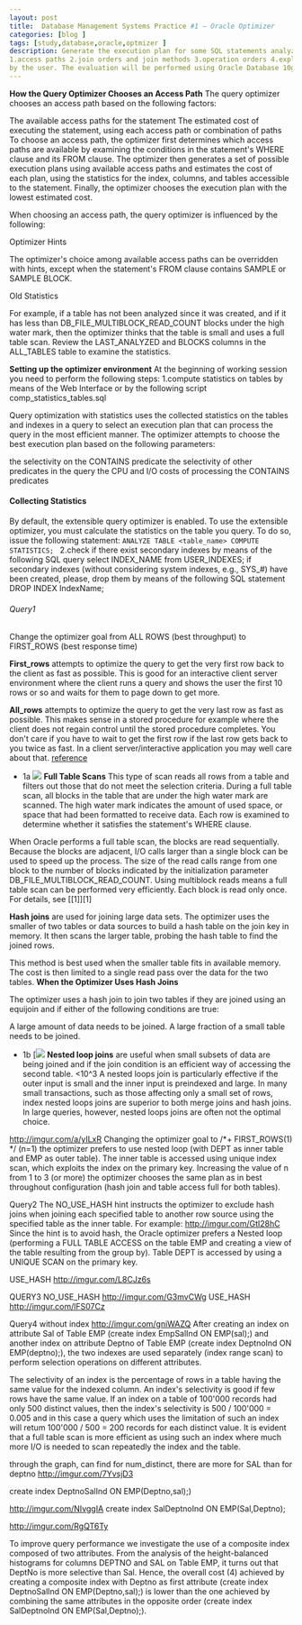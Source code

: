 ```yaml
---
layout: post
title:  Database Management Systems Practice #1 – Oracle Optimizer 
categories: [blog ]
tags: [study,database,oracle,optmizer ]
description: Generate the execution plan for some SQL statements analyzing the following issues: 
1.access paths 2.join orders and join methods 3.operation orders 4.exploitation of indexes defined
by the user. The evaluation will be performed using Oracle Database 10g Express Edition (Oracle XE).
---  
```

**How the Query Optimizer Chooses an Access Path**
The query optimizer chooses an access path based on the following factors:

The available access paths for the statement
The estimated cost of executing the statement, using each access path or combination of paths
To choose an access path, the optimizer first determines which access paths are available by examining the conditions in the statement's WHERE clause and its FROM clause. The optimizer then generates a set of possible execution plans using available access paths and estimates the cost of each plan, using the statistics for the index, columns, and tables accessible to the statement. Finally, the optimizer chooses the execution plan with the lowest estimated cost.

When choosing an access path, the query optimizer is influenced by the following:

Optimizer Hints

The optimizer's choice among available access paths can be overridden with hints, except when the statement's FROM clause contains SAMPLE or SAMPLE BLOCK.

Old Statistics

For example, if a table has not been analyzed since it was created, and if it has less than DB_FILE_MULTIBLOCK_READ_COUNT blocks under the high water mark, then the optimizer thinks that the table is small and uses a full table scan. Review the LAST_ANALYZED and BLOCKS columns in the ALL_TABLES table to examine the statistics.

**Setting up the optimizer environment**
 At the beginning of working session you need to perform the following steps:
 1.compute statistics on tables by means of the Web Interface or by the following script comp_statistics_tables.sql

Query optimization with statistics uses the collected statistics on the tables and indexes in a query to select an execution plan that
can process the query in the most efficient manner. The optimizer attempts to choose the best execution plan based on the following
parameters:

the selectivity on the CONTAINS predicate
the selectivity of other predicates in the query
the CPU and I/O costs of processing the CONTAINS predicates
#### Collecting Statistics
By default, the extensible query optimizer is enabled. To use the extensible optimizer, you must calculate the statistics on the table 
you query. To do so, issue the following statement:
`ANALYZE TABLE <table_name> COMPUTE STATISTICS; `
 2.check if there exist secondary indexes by means of the following SQL query select INDEX_NAME from USER_INDEXES;
 if  secondary  indexes  (without  considering  system  indexes,  e.g.,  SYS_#)  have  been  created, please, drop
 them by means of the following SQL statement DROP INDEX IndexName;
 
 ###### Query1
Change  the  optimizer  goal  from  ALL  ROWS  (best  throughput) to  FIRST_ROWS  (best  response time)

**First_rows** attempts to optimize the query to get the very first row back to the client as fast as possible. This is good for an interactive client server environment where the client runs a query and shows the user the first 10 rows or so and waits for them to page down to get more.

**All_rows** attempts to optimize the query to get the very last row as fast as possible. This makes sense in a stored procedure for example where the client does not regain control until the stored procedure completes. You don't care if you have to wait to get the first row if the last row gets back to you twice as fast. In a client server/interactive application you may well care about that.
[reference](http://myorastuff.blogspot.it/2008/09/optimizer-mode-firstrows-vs-allrows.html "reference")
- 1a
![](http://i.imgur.com/8nJwsSJ.png)
**Full Table Scans**
This type of scan reads all rows from a table and filters out those that do not meet the selection criteria. During a full table scan, all blocks in the table that are under the high water mark are scanned. The high water mark indicates the amount of used space, or space that had been formatted to receive data. Each row is examined to determine whether it satisfies the statement's WHERE clause.

When Oracle performs a full table scan, the blocks are read sequentially. Because the blocks are adjacent, I/O calls larger than a single block can be used to speed up the process. The size of the read calls range from one block to the number of blocks indicated by the initialization parameter DB_FILE_MULTIBLOCK_READ_COUNT. Using multiblock reads means a full table scan can be performed very efficiently. Each block is read only once.
For details, see [[1]][1]

**Hash joins** are used for joining large data sets. The optimizer uses the smaller of two tables or data sources to build a hash table on the join key in memory. It then scans the larger table, probing the hash table to find the joined rows.

This method is best used when the smaller table fits in available memory. The cost is then limited to a single read pass over the data for the two tables.
**When the Optimizer Uses Hash Joins**

The optimizer uses a hash join to join two tables if they are joined using an equijoin and if either of the following conditions are true:

A large amount of data needs to be joined.
A large fraction of a small table needs to be joined.

- 1b
[![](http://i.imgur.com/S7kYgvW.png)
**Nested loop joins** are useful when small subsets of data are being joined and if the join condition is an efficient way of accessing the second table. <10^3
A nested loops join is particularly effective if the outer input is small and the inner input is preindexed and large. In many small transactions, such as those affecting only a small set of rows, index nested loops joins are superior to both merge joins and hash joins. In large queries, however, nested loops joins are often not the optimal choice.

http://imgur.com/a/yILxR
Changing the optimizer goal to /*+ FIRST_ROWS(1) */ (n=1) the optimizer prefers to use nested loop (with  DEPT  as  inner  table  and  EMP  as  outer  table).  The  inner  table  is  accessed  using  unique  index scan, which exploits the index on the primary key. Increasing the value of n from 1 to 3 (or more) the optimizer chooses the same plan as in best throughout configuration (hash join and table access full for both tables). 

Query2
The NO_USE_HASH hint instructs the optimizer to exclude hash joins when joining each specified table to another row source using the specified table as the inner table. For example:
http://imgur.com/GtI28hC
Since the hint is to avoid hash, the Oracle optimizer prefers a Nested loop (performing a FULL TABLE ACCESS on the table EMP and creating a view of the table resulting from the group by). Table DEPT is accessed by using a UNIQUE SCAN on the primary key.

USE_HASH
http://imgur.com/L8CJz6s

QUERY3
NO_USE_HASH
http://imgur.com/G3mvCWg
USE_HASH
http://imgur.com/lFS07Cz

Query4
without index
http://imgur.com/gniWAZQ
After  creating  an  index  on  attribute  Sal  of  Table  EMP  (create  index  EmpSalInd  ON  EMP(sal);)  and another index on attribute Deptno of Table EMP (create index DeptnoInd ON EMP(deptno);), the two indexes are used separately (index range scan) to perform selection operations on different attributes.

The selectivity of an index is the percentage of rows in a table having the same value for the indexed column. An index's selectivity is good if few rows have the same value.
lf an index on a table of 100'000 records had only 500 distinct values, then the index's selectivity is 500 / 100'000 = 0.005 and in this case a query which uses the limitation of such an index will retum 100'000 / 500 = 200 records for each distinct value. It is evident that a full table scan is more efficient as using such an index where much more I/O is needed to scan repeatedly the index and the table.

through the graph, can find for num_distinct, there are more for SAL than for deptno
http://imgur.com/7YvsjD3

create index  DeptnoSalInd  ON  EMP(Deptno,sal);)

http://imgur.com/NIvggIA
create index SalDeptnoInd ON EMP(Sal,Deptno);

http://imgur.com/RgQT6Ty

To improve query performance we investigate the use of a composite index composed of two attributes. From the analysis of the height-balanced histograms for columns DEPTNO and SAL on Table EMP, it turns out that DeptNo is more selective than Sal. Hence, the overall cost (4) achieved by creating a composite index with Deptno as first attribute (create index  DeptnoSalInd  ON  EMP(Deptno,sal);)    is  lower    than  the one  achieved  by  combining  the  same attributes in the opposite order (create index SalDeptnoInd ON EMP(Sal,Deptno);).
